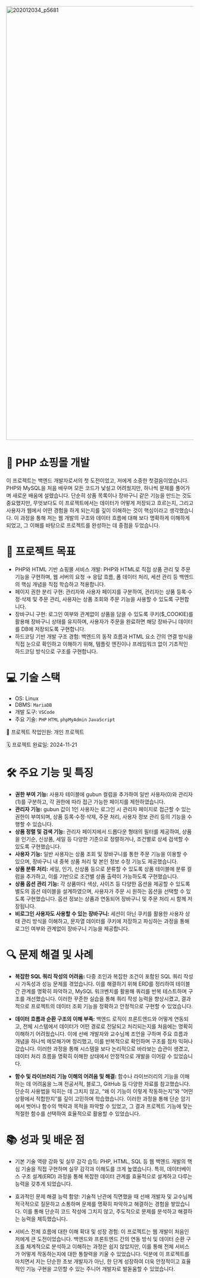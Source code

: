 <img width="1163" alt="202012034_p5681" src="https://github.com/user-attachments/assets/e8ac5301-c925-4855-aedf-5c3b1864d3a5" />

# 🛒 PHP 쇼핑몰 개발
이 프로젝트는 백엔드 개발자로서의 첫 도전이었고, 저에게 소중한 첫걸음이었습니다. PHP와 MySQL을 처음 배우며 모든 코드가 낯설고 어려웠지만, 하나씩 문제를 풀어가며 새로운 배움에 설렜습니다.
단순히 상품 목록이나 장바구니 같은 기능을 만드는 것도 중요했지만, 무엇보다도 이 프로젝트에서는 데이터가 어떻게 저장되고 흐르는지, 그리고 사용자가 웹에서 어떤 경험을 하게 되는지를 깊이 이해하는 것이 핵심이라고 생각했습니다.
이 과정을 통해 저는 웹 개발의 구조와 데이터 흐름에 대해 보다 명확하게 이해하게 되었고, 그 이해를 바탕으로 프로젝트를 완성하는 데 중점을 두었습니다.

# 🎯 프로젝트 목표
- PHP와 HTML 기반 쇼핑몰 서비스 개발: PHP와 HTML로 직접 상품 관리 및 주문 기능을 구현하며, 웹 서버의 요청 → 응답 흐름, 폼 데이터 처리, 세션 관리 등 백엔드의 핵심 개념을 직접 학습하고 적용합니다.
- 페이지 권한 분리 구현: 관리자와 사용자 페이지를 구분하여, 관리자는 상품 등록·수정·삭제 및 주문 관리, 사용자는 상품 조회와 주문 기능을 사용할 수 있도록 구현합니다.
- 장바구니 구현: 로그인 여부와 관계없이 상품을 담을 수 있도록 쿠키($_COOKIE)를 활용해 장바구니 상태를 유지하며, 사용자가 주문을 완료하면 해당 장바구니 데이터를 DB에 저장되도록 구현합니다.
- 하드코딩 기반 개발 구조 경험: 백엔드의 동작 흐름과 HTML 요소 간의 연결 방식을 직접 눈으로 확인하고 이해하기 위해, 템플릿 엔진이나 프레임워크 없이 기초적인 하드코딩 방식으로 구조를 구현합니다.


# 💻 기술 스택
- OS: Linux
- DBMS: `MariaDB`
- 개발 도구: `VSCode`
- 주요 기술: `PHP` `HTML` `phpMyAdmin` `JavaScript`

👥 프로젝트 작업인원: 개인 프로젝트

🗓️ 프로젝트 완료일: 2024-11-21
  

# 🛠️ 주요 기능 및 특징
- **권한 부여 기능:** 사용자 테이블에 gubun 컬럼을 추가하여 일반 사용자(0)와 관리자(1)를 구분하고, 각 권한에 따라 접근 가능한 페이지를 제한하였습니다.
- **관리자 기능:** gubun 값이 1인 사용자는 로그인 시 관리자 페이지로 접근할 수 있는 권한이 부여되며, 상품 등록·수정·삭제, 주문 처리, 사용자 정보 관리 등의 기능을 수행할 수 있습니다.
- **상품 정렬 및 검색 기능:** 관리자 페이지에서 드롭다운 형태의 필터를 제공하여, 상품을 인기순, 신상품, 세일 등 다양한 기준으로 정렬하거나, 조건별로 상세 검색할 수 있도록 구현했습니다.
- **사용자 기능:** 일반 사용자는 상품 조회 및 장바구니를 통한 주문 기능을 이용할 수 있으며, 장바구니 내 중복 상품 처리 및 본인 정보 수정 기능도 제공했습니다.
- **상품 분류 처리:** 세일, 인기, 신상품 등으로 분류할 수 있도록 상품 테이블에 분류 컬럼을 추가하고, 이를 기반으로 조건별 상품 출력이 가능하도록 구현했습니다.
- **상품 옵션 관리 기능:** 각 상품마다 색상, 사이즈 등 다양한 옵션을 제공할 수 있도록 별도의 옵션 테이블을 설계하였으며, 사용자가 주문 시 원하는 옵션을 선택할 수 있도록 구현했습니다. 옵션 정보는 상품과 연동되어 장바구니 및 주문 처리 시 함께 저장됩니다.
- **비로그인 사용자도 사용할 수 있는 장바구니:** 세션이 아닌 쿠키를 활용한 사용자 상태 관리 방식을 이해하고, 문자열 데이터를 쿠키에 저장하고 파싱하는 과정을 통해 로그인 여부와 관계없이 장바구니 기능을 제공합니다.

# 🔍 문제 해결 및 사례
- **복잡한 SQL 쿼리 작성의 어려움:** 다중 조인과 복잡한 조건이 포함된 SQL 쿼리 작성 시 가독성과 성능 문제를 겪었습니다. 이를 해결하기 위해 ERD를 정리하여 테이블 간 관계를 명확히 파악하고, MySQL 워크벤치를 활용해 쿼리를 반복 테스트하며 구조를 개선했습니다. 이러한 꾸준한 실습을 통해 쿼리 작성 능력을 향상시켰고, 결과적으로 프로젝트의 데이터 조회 기능을 정확하고 안정적으로 구현할 수 있었습니다. 

- **데이터 흐름과 순환 구조의 이해 부족:** 백엔드 로직이 프론트엔드와 어떻게 연동되고, 전체 시스템에서 데이터가 어떤 경로로 전달되고 처리되는지를 처음에는 명확히 이해하기 어려웠습니다. 이에 선배 개발자와 교수님께 조언을 구하며 주요 흐름과 개념을 하나씩 메모해가며 정리했고, 이를 반복적으로 확인하며 구조를 점차 익혀나갔습니다. 이러한 과정을 통해 시스템을 보다 논리적으로 바라보는 습관이 생겼고, 데이터 처리 흐름을 명확히 이해한 상태에서 안정적으로 개발을 이어갈 수 있었습니다.

- **함수 및 라이브러리 기능 이해의 어려움 및 해결:** 함수나 라이브러리의 기능을 이해하는 데 어려움을 느껴 전공서적, 블로그, GitHub 등 다양한 자료를 참고했습니다. 단순히 사용법을 익히는 데 그치지 않고, “왜 이 기능이 이렇게 작동하는지”와 “어떤 상황에서 적합한지”를 깊이 고민하며 학습했습니다. 이러한 과정을 통해 단순 암기에서 벗어나 함수의 맥락과 목적을 파악할 수 있었고, 그 결과 프로젝트 기능에 맞는 적절한 함수를 선택하여 효율적으로 활용할 수 있었습니다.


# 📚 성과 및 배운 점

- 기본 기술 역량 강화 및 실무 감각 습득: PHP, HTML, SQL 등 웹 백엔드 개발의 핵심 기술을 직접 구현하며 실무 감각과 이해도를 크게 높였습니다. 특히, 데이터베이스 구조 설계(ERD) 과정을 통해 복잡한 데이터 관계를 효율적으로 설계하고 다루는 능력을 갖추게 되었습니다.

- 효과적인 문제 해결 능력 함양: 기술적 난관에 직면했을 때 선배 개발자 및 교수님께 적극적으로 질문하고 소통하며 문제를 명확히 파악하고 해결하는 경험을 쌓았습니다. 이를 통해 단순히 코드 작성에 그치지 않고, 주도적으로 문제를 분석하고 해결하는 능력을 체득했습니다.

- 서비스 전체 흐름에 대한 이해 확대 및 성장 경험: 이 프로젝트는 웹 개발이 처음인 저에게 큰 도전이었습니다. 백엔드와 프론트엔드 간의 연동 방식 및 데이터 순환 구조를 체계적으로 분석하고 이해하는 과정은 쉽지 않았지만, 이를 통해 전체 서비스가 어떻게 작동하는지에 대한 통찰력을 키울 수 있었습니다. 덕분에 이 프로젝트를 마치면서 저는 단순한 초보 개발자가 아닌, 한 단계 성장하여 더욱 안정적이고 효율적인 기능 구현을 고민할 수 있는 주니어 개발자로 발돋움할 수 있었습니다.
